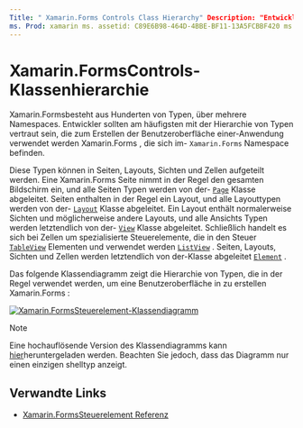 ```yaml
---
Title: " Xamarin.Forms Controls Class Hierarchy" Description: "Entwickler sollten mit der Hierarchie von Typen vertraut sein, die zum Erstellen der Benutzeroberfläche einer-Anwendung verwendet werden Xamarin.Forms ."
ms. Prod: xamarin ms. assetid: C89E6B98-464D-4BBE-BF11-13A5FCBBF420 ms. Technology: xamarin-Forms Author: davidbritch ms. Author: dabritch ms. Date: 01/07/2020 NO-LOC: [ Xamarin.Forms , Xamarin.Essentials ]
---
```


# <a name="xamarinforms-controls-class-hierarchy"></a>Xamarin.FormsControls-Klassenhierarchie

Xamarin.Formsbesteht aus Hunderten von Typen, über mehrere Namespaces. Entwickler sollten am häufigsten mit der Hierarchie von Typen vertraut sein, die zum Erstellen der Benutzeroberfläche einer-Anwendung verwendet werden Xamarin.Forms , die sich im- `Xamarin.Forms` Namespace befinden.

Diese Typen können in Seiten, Layouts, Sichten und Zellen aufgeteilt werden. Eine Xamarin.Forms Seite nimmt in der Regel den gesamten Bildschirm ein, und alle Seiten Typen werden von der- [`Page`](xref:Xamarin.Forms.Page) Klasse abgeleitet. Seiten enthalten in der Regel ein Layout, und alle Layouttypen werden von der- [`Layout`](xref:Xamarin.Forms.Layout) Klasse abgeleitet. Ein Layout enthält normalerweise Sichten und möglicherweise andere Layouts, und alle Ansichts Typen werden letztendlich von der- [`View`](xref:Xamarin.Forms.View) Klasse abgeleitet. Schließlich handelt es sich bei Zellen um spezialisierte Steuerelemente, die in den Steuer [`TableView`](xref:Xamarin.Forms.TableView) Elementen und verwendet werden [`ListView`](xref:Xamarin.Forms.ListView) . Seiten, Layouts, Sichten und Zellen werden letztendlich von der-Klasse abgeleitet [`Element`](xref:Xamarin.Forms.Element) .

Das folgende Klassendiagramm zeigt die Hierarchie von Typen, die in der Regel verwendet werden, um eine Benutzeroberfläche in zu erstellen Xamarin.Forms :

[![Xamarin.FormsSteuerelement-Klassendiagramm](class-hierarchy-images/class-diagram.png "[! Schel. Klassendiagramm für No-Loc (xamarin. Forms)]-Steuerelemente")](class-hierarchy-images/class-diagram-large.png#lightbox "[! Schel. Klassendiagramm für No-Loc (xamarin. Forms)]-Steuerelemente")

> [!NOTE]
> Eine hochauflösende Version des Klassendiagramms kann [hier](class-hierarchy-images/class-diagram-high-resolution.png)heruntergeladen werden. Beachten Sie jedoch, dass das Diagramm nur einen einzigen shelltyp anzeigt.

## <a name="related-links"></a>Verwandte Links

- [Xamarin.FormsSteuerelement Referenz](~/xamarin-forms/user-interface/controls/index.md)

